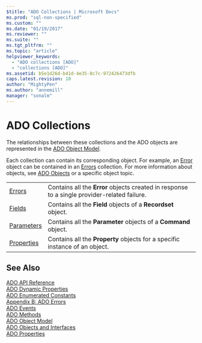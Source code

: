 ```yaml
---
$title: "ADO Collections | Microsoft Docs"
ms.prod: "sql-non-specified"
ms.custom: ""
ms.date: "01/19/2017"
ms.reviewer: ""
ms.suite: ""
ms.tgt_pltfrm: ""
ms.topic: "article"
helpviewer_keywords: 
  - "ADO collections [ADO]"
  - "collections [ADO]"
ms.assetid: b5e1d26d-b41d-4e35-8c7c-972426473dfb
caps.latest.revision: 10
author: "MightyPen"
ms.author: "annemill"
manager: "sonalm"
---
```

# ADO Collections
The relationships between these collections and the ADO objects are represented in the [ADO Object Model](../../../ado/reference/ado-api/ado-object-model.md).  
  
 Each collection can contain its corresponding object. For example, an [Error](../../../ado/reference/ado-api/error-object.md) object can be contained in an [Errors](../../../ado/reference/ado-api/errors-collection-ado.md) collection. For more information about objects, see [ADO Objects](../../../ado/reference/ado-api/ado-objects-and-interfaces.md) or a specific object topic.  
  
|||  
|-|-|  
|[Errors](../../../ado/reference/ado-api/errors-collection-ado.md)|Contains all the **Error** objects created in response to a single provider-related failure.|  
|[Fields](../../../ado/reference/ado-api/fields-collection-ado.md)|Contains all the **Field** objects of a **Recordset** object.|  
|[Parameters](../../../ado/reference/ado-api/parameters-collection-ado.md)|Contains all the **Parameter** objects of a **Command** object.|  
|[Properties](../../../ado/reference/ado-api/properties-collection-ado.md)|Contains all the **Property** objects for a specific instance of an object.|  
  
## See Also  
 [ADO API Reference](../../../ado/reference/ado-api/ado-api-reference.md)   
 [ADO Dynamic Properties](../../../ado/reference/ado-api/ado-dynamic-properties.md)   
 [ADO Enumerated Constants](../../../ado/reference/ado-api/ado-enumerated-constants.md)   
 [Appendix B: ADO Errors](../../../ado/guide/appendixes/appendix-b-ado-errors.md)   
 [ADO Events](../../../ado/reference/ado-api/ado-events.md)   
 [ADO Methods](../../../ado/reference/ado-api/ado-methods.md)   
 [ADO Object Model](../../../ado/reference/ado-api/ado-object-model.md)   
 [ADO Objects and Interfaces](../../../ado/reference/ado-api/ado-objects-and-interfaces.md)   
 [ADO Properties](../../../ado/reference/ado-api/ado-properties.md)